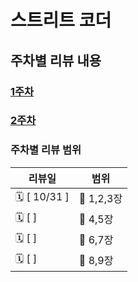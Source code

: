 # 스트리트 코더
## 주차별 리뷰 내용
### [1주차](./week1/summary.md)
### [2주차](./week2/summary.md)

### 주차별 리뷰 범위

| 리뷰일          | 범위         | 
|--------------|------------|
| 🗓 [ 10/31 ] | 📘  1,2,3장 |
| 🗓 [   ]     | 📘  4,5장   |
| 🗓 [   ]     | 📘  6,7장   |
| 🗓 [   ]     | 📘  8,9장   |